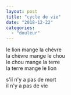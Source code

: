 ```yaml
---
layout: post
title: "cycle de vie"
date: "2018-12-22"
categories:
  - "douleur"
---
```


le lion mange la chèvre  
la chèvre mange le chou  
le chou mange la terre  
la terre mange le lion  

s'il n'y a pas de mort  
il n'y a pas de vie  
